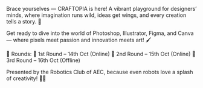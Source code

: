 Brace yourselves — CRAFTOPIA is here! 
A vibrant playground for designers’ minds, where imagination runs wild, ideas get wings, and every creation tells a story. 🌈

Get ready to dive into the world of Photoshop, Illustrator, Figma, and Canva — where pixels meet passion and innovation meets art! 🖌

💫 Rounds:
📅 1st Round – 14th Oct (Online)
📅 2nd Round – 15th Oct (Online)
📍 3rd Round – 16th Oct (Offline)

Presented by the Robotics Club of AEC, because even robots love a splash of creativity! 🤖💡

